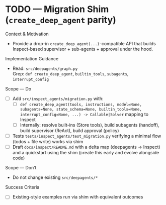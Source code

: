 # TODO — Migration Shim (`create_deep_agent` parity)

Context & Motivation
- Provide a drop-in `create_deep_agent(...)`-compatible API that builds Inspect-based supervisor + sub-agents + approval under the hood.

Implementation Guidance
- Read: `src/deepagents/graph.py`  
  Grep: `def create_deep_agent`, `builtin_tools`, `subagents`, `interrupt_config`

Scope — Do
- [ ] Add `src/inspect_agents/migration.py` with:
  - [ ] `def create_deep_agent(tools, instructions, model=None, subagents=None, state_schema=None, builtin_tools=None, interrupt_config=None, ...) -> Callable|Solver` mapping to Inspect
  - [ ] Internally: resolve built-ins (Store tools), build subagents (handoff), build supervisor (ReAct), build approval (policy)
- [ ] Tests `tests/inspect_agents/test_migration.py` verifying a minimal flow (todos + file write) works via shim
 - [ ] Draft `docs/inspect/README.md` with a delta map (deepagents → Inspect) and a quickstart using the shim (create this early and evolve alongside code)

Scope — Don’t
- Do not change existing `src/deepagents/*`

Success Criteria
- [ ] Existing-style examples run via shim with equivalent outcomes
